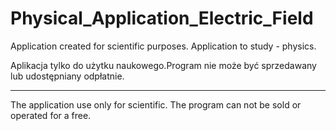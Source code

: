 # Physical_Application_Electric_Field
Application created for scientific purposes. Application to study - physics.

Aplikacja tylko do użytku naukowego.Program nie może być sprzedawany lub udostępniany odpłatnie.
_________________________________________________________________________________________________
The application use only for scientific. The program can not be sold or operated for a free.

